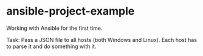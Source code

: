 # ansible-project-example
Working with Ansible for the first time.

Task:
Pass a JSON file to all hosts (both Windows and Linux). Each host has to parse it and do something with it.
